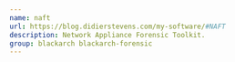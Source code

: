 ```yaml
---
name: naft
url: https://blog.didierstevens.com/my-software/#NAFT
description: Network Appliance Forensic Toolkit.
group: blackarch blackarch-forensic
---
```

